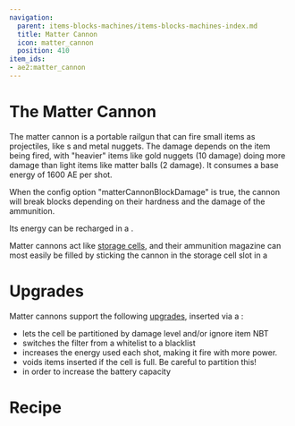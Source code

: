 ```yaml
---
navigation:
  parent: items-blocks-machines/items-blocks-machines-index.md
  title: Matter Cannon
  icon: matter_cannon
  position: 410
item_ids:
- ae2:matter_cannon
---
```


# The Matter Cannon

<ItemImage id="matter_cannon" scale="4" />

The matter cannon is a portable railgun that can fire small items as projectiles, like <ItemLink id="matter_ball" />s and metal nuggets. The damage
depends on the item being fired, with "heavier" items like gold nuggets (10 damage) doing more damage than light items like matter balls (2 damage).
It consumes a base energy of 1600 AE per shot.

When the config option "matterCannonBlockDamage" is true, the cannon will break blocks depending on their hardness and
the damage of the ammunition.

Its energy can be recharged in a <ItemLink id="charger" />.

Matter cannons act like [storage cells](storage_cells.md), and their ammunition magazine can most easily be filled by sticking
the cannon in the storage cell slot in a <ItemLink id="chest" />

# Upgrades

Matter cannons support the following [upgrades](upgrade_cards.md), inserted via a <ItemLink id="cell_workbench" />:

*   <ItemLink id="fuzzy_card" /> lets the cell be partitioned by damage level and/or ignore item NBT
*   <ItemLink id="inverter_card" /> switches the filter from a whitelist to a blacklist
*   <ItemLink id="speed_card" /> increases the energy used each shot, making it fire with more power.
*   <ItemLink id="void_card" /> voids items inserted if the cell is full. Be careful to partition this!
*   <ItemLink id="energy_card" /> in order to increase the battery capacity

# Recipe

<RecipeFor id="matter_cannon" />
